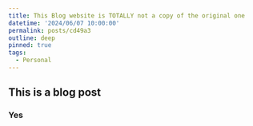 ```yaml
---
title: This Blog website is TOTALLY not a copy of the original one
datetime: '2024/06/07 10:00:00'
permalink: posts/cd49a3
outline: deep
pinned: true
tags:
  - Personal
---
```


## This is a blog post

### Yes
